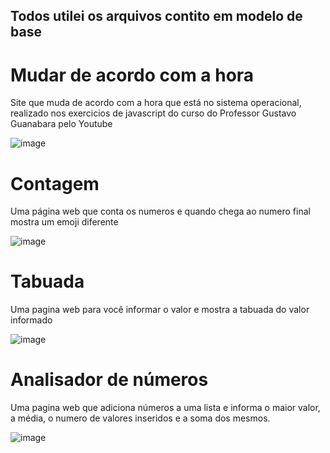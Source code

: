 <h2>Todos utilei os arquivos contito em modelo de base</h2>

# Mudar de acordo com a hora
Site que muda de acordo com a hora que está no sistema operacional, realizado nos exercicios de javascript do curso do Professor  Gustavo Guanabara pelo Youtube

![image](https://user-images.githubusercontent.com/84422477/220733580-3817ffba-c7d2-4531-831e-02aaf6f86fbd.png)

# Contagem
Uma página web que conta os numeros e quando chega ao numero final mostra um emoji diferente

![image](https://user-images.githubusercontent.com/84422477/221278653-e6d48693-8776-4ed5-93b2-6ffc55751baf.png)


# Tabuada
Uma pagina web para você informar o valor e mostra a tabuada do valor informado

![image](https://user-images.githubusercontent.com/84422477/221277908-6482368f-385f-4707-b0a1-346a0296fd72.png)


# Analisador de números
Uma pagina web que adiciona números a uma lista e informa o maior valor, a média, o numero de valores inseridos e a soma dos mesmos.

![image](https://user-images.githubusercontent.com/84422477/221278091-28031042-040e-45dd-8627-0193eb80012b.png)
